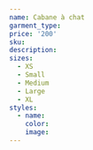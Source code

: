 ```yaml
---
name: Cabane à chat
garment_type:
price: '200'
sku:
description:
sizes:
  - XS
  - Small
  - Medium
  - Large
  - XL
styles:
  - name:
    color:
    image:
---
```

